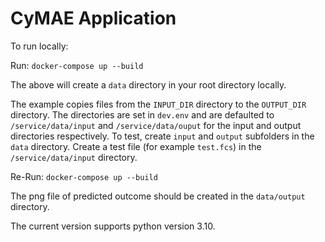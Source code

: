 # CyMAE Application

To run locally:

Run: `docker-compose up --build`

The above will create a `data` directory in your root directory locally.

The example copies files from the `INPUT_DIR` directory to the `OUTPUT_DIR` directory. The directories are set in `dev.env` and are defaulted to `/service/data/input` and `/service/data/ouput` for the input and output directories respectively.
To test, create `input` and `output` subfolders in the `data` directory. Create a test file (for example `test.fcs`) in the `/service/data/input` directory. 

Re-Run: `docker-compose up --build`

The png file of predicted outcome should be created in the `data/output` directory.

The current version supports python version 3.10.
